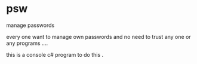 # psw
manage passwords

every one want to manage own passwords
and no need to trust any one or any programs .... 

this is a console c# program
to do this .
